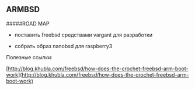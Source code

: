 ﻿## ARMBSD  

#####ROAD  MAP   

*  поставить freebsd средствами vargant для разработки

*  собрать образ nanobsd для raspberry3  



Полезные ссылки:    

[http://blog.khubla.com/freebsd/how-does-the-crochet-freebsd-arm-boot-work](http://blog.khubla.com/freebsd/how-does-the-crochet-freebsd-arm-boot-work)

